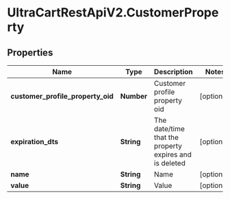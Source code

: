 # UltraCartRestApiV2.CustomerProperty

## Properties
Name | Type | Description | Notes
------------ | ------------- | ------------- | -------------
**customer_profile_property_oid** | **Number** | Customer profile property oid | [optional] 
**expiration_dts** | **String** | The date/time that the property expires and is deleted | [optional] 
**name** | **String** | Name | [optional] 
**value** | **String** | Value | [optional] 


